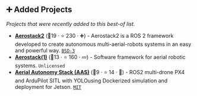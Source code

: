 ## ➕ Added Projects

_Projects that were recently added to this best-of list._

- <b><a href="https://github.com/aerostack2/aerostack2">Aerostack2</a></b> (🥇19 ·  ⭐ 230 · ➕) - Aerostack2 is a ROS 2 framework developed to create autonomous multi-aerial-robots systems in an easy and powerful way. <code><a href="http://bit.ly/3aKzpTv">BSD-3</a></code>
- <b><a href="https://github.com/cvar-upm/aerostack">Aerostack(1)</a></b> (🥉13 ·  ⭐ 160 · 💤) - Software framework for aerial robotic systems. <code>Unlicensed</code>
- <b><a href="https://github.com/JacopoPan/aerial-autonomy-stack">Aerial Autonomy Stack (AAS)</a></b> (🥉9 ·  ⭐ 14 · 🐣) - ROS2 multi-drone PX4 and ArduPilot SITL with YOLOusing Dockerized simulation and deployment for Jetson. <code><a href="http://bit.ly/34MBwT8">MIT</a></code>

